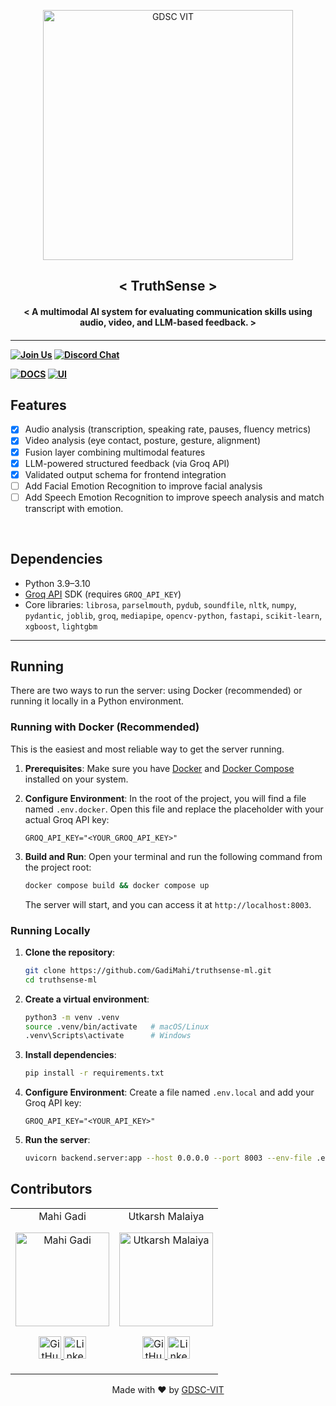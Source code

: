 <p align="center">
<a href="https://dscvit.com">
	<img width="400" src="https://user-images.githubusercontent.com/56252312/159312411-58410727-3933-4224-b43e-4e9b627838a3.png#gh-light-mode-only" alt="GDSC VIT"/>
</a>
	<h2 align="center"> < TruthSense > </h2>
	<h4 align="center"> < A multimodal AI system for evaluating communication skills using audio, video, and LLM-based feedback. > <h4>
</p>

---
[![Join Us](https://img.shields.io/badge/Join%20Us-Developer%20Student%20Clubs-red)](https://dsc.community.dev/vellore-institute-of-technology/)
[![Discord Chat](https://img.shields.io/discord/760928671698649098.svg)](https://discord.gg/498KVdSKWR)

[![DOCS](https://img.shields.io/badge/Documentation-see%20docs-green?style=flat-square&logo=appveyor)](INSERT_LINK_FOR_DOCS_HERE)
  [![UI ](https://img.shields.io/badge/User%20Interface-Link%20to%20UI-orange?style=flat-square&logo=appveyor)](INSERT_UI_LINK_HERE)

## Features

- [x] Audio analysis (transcription, speaking rate, pauses, fluency metrics)  
- [x] Video analysis (eye contact, posture, gesture, alignment)  
- [x] Fusion layer combining multimodal features  
- [x] LLM-powered structured feedback (via Groq API)  
- [x] Validated output schema for frontend integration
- [ ] Add Facial Emotion Recognition to improve facial analysis
- [ ] Add Speech Emotion Recognition to improve speech analysis and match transcript with emotion.

<br>

## Dependencies

- Python 3.9–3.10  
- [Groq API](https://groq.com/) SDK (requires `GROQ_API_KEY`)  
- Core libraries: `librosa`, `parselmouth`, `pydub`, `soundfile`, `nltk`, `numpy`, `pydantic`, `joblib`, `groq`, `mediapipe`, `opencv-python`, `fastapi`, `scikit-learn`, `xgboost`, `lightgbm`

---


## Running

There are two ways to run the server: using Docker (recommended) or running it locally in a Python environment.

### Running with Docker (Recommended)

This is the easiest and most reliable way to get the server running.

1. **Prerequisites**: Make sure you have [Docker](https://docs.docker.com/get-docker/) and [Docker Compose](https://docs.docker.com/compose/install/) installed on your system.

2. **Configure Environment**:
    In the root of the project, you will find a file named `.env.docker`. Open this file and replace the placeholder with your actual Groq API key:
   	```
    GROQ_API_KEY="<YOUR_GROQ_API_KEY>"
    ```

3. **Build and Run**:
    Open your terminal and run the following command from the project root:
    ```bash
    docker compose build && docker compose up
    ```
    The server will start, and you can access it at `http://localhost:8003`.

### Running Locally

1. **Clone the repository**:
    ```bash
    git clone https://github.com/GadiMahi/truthsense-ml.git
    cd truthsense-ml
    ```
2. **Create a virtual environment**:
    ```bash
    python3 -m venv .venv
    source .venv/bin/activate   # macOS/Linux
    .venv\Scripts\activate      # Windows
    ```
3. **Install dependencies**:
    ```bash
    pip install -r requirements.txt
    ```
4. **Configure Environment**:
    Create a file named `.env.local` and add your Groq API key:
    ```
    GROQ_API_KEY="<YOUR_API_KEY>"
    ```
5. **Run the server**:
    ```bash
    uvicorn backend.server:app --host 0.0.0.0 --port 8003 --env-file .env.local
    ```

## Contributors

<table>
	<tr align="center">
		<td>
			Mahi Gadi
			<p align="center">
				<img src="https://dscvit.com/images/dsc-logo-square.svg" width="150" height="150" alt="Mahi Gadi">
			</p>
			<p align="center">
				<a href="https://github.com/GadiMahi">
					<img src="http://www.iconninja.com/files/241/825/211/round-collaboration-social-github-code-circle-network-icon.svg" width="36" height="36" alt="GitHub"/>
				</a>
				<a href="https://www.linkedin.com/in/mahigadi">
					<img src="http://www.iconninja.com/files/863/607/751/network-linkedin-social-connection-circular-circle-media-icon.svg" width="36" height="36" alt="LinkedIn"/>
				</a>
			</p>
		</td>
		<td>
			Utkarsh Malaiya
			<p align="center">
				<img src="https://dscvit.com/images/dsc-logo-square.svg" width="150" height="150" alt="Utkarsh Malaiya">
			</p>
			<p align="center">
				<a href="https://github.com/utkrshm">
					<img src="http://www.iconninja.com/files/241/825/211/round-collaboration-social-github-code-circle-network-icon.svg" width="36" height="36" alt="GitHub"/>
				</a>
				<a href="https://www.linkedin.com/in/utkarsh-malaiya">
					<img src="http://www.iconninja.com/files/863/607/751/network-linkedin-social-connection-circular-circle-media-icon.svg" width="36" height="36" alt="LinkedIn"/>
				</a>
			</p>
		</td>
	</tr>
</table>

<p align="center">
	Made with ❤ by <a href="https://dscvit.com">GDSC-VIT</a>
</p>
